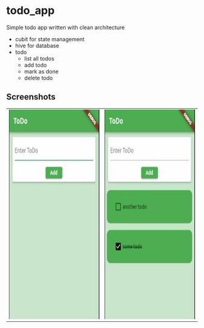 # todo_app
Simple todo app written with clean architecture
  - cubit for state management
  - hive for database
  - todo 
    - list all todos
    - add todo
    - mark as done
    - delete todo

## Screenshots 
<table>
  <tr>
    <td><img src="screenshots/screen1.png" width=318  height=552></td>
    <td><img src="screenshots/screen2.png" width=318  height=552></td>
     </tr>
 </table>